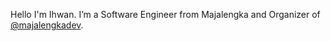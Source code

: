 Hello I'm Ihwan. I’m a Software Engineer from Majalengka and Organizer of [@majalengkadev](https://majalengka.dev/).
